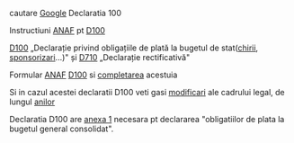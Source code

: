 
cautare [Google](https://www.google.com/search?q=declaratie+D100+completare&lr=lang_ro&sca_esv=e67bfb76afbc48f5&rlz=1C1JJTC_enRO1087RO1087&biw=1536&bih=762&tbs=lr%3Alang_1ro&sxsrf=ADLYWII2USQ7Aulii-_0Ftd5roMXTNInKw%3A1719832092422&ei=HI6CZuOwGc2Fxc8PvLuF4AM&ved=0ahUKEwjjrsTn2YWHAxXNQvEDHbxdATwQ4dUDCBA&uact=5&oq=declaratie+D100+completare&gs_lp=Egxnd3Mtd2l6LXNlcnAiGmRlY2xhcmF0aWUgRDEwMCBjb21wbGV0YXJlMggQABiABBiiBDIIEAAYgAQYogQyCBAAGIAEGKIEMggQABiABBiiBEitF1CZDFi2EnABeACQAQCYAZsBoAGkBKoBAzAuNLgBA8gBAPgBAZgCBKACugPCAgoQABiwAxjWBBhHmAMA4gMFEgExIECIBgGQBgiSBwMxLjOgB-8N&sclient=gws-wiz-serp#ip=1) Declaratia 100

Instructiuni [ANAF](https://static.anaf.ro/static/10/Anaf/transparenta/instructiuni_100.pdf) pt [D100](https://lege5.ro/Gratuit/hezdqmbqgm/instructiuni-de-completare-a-formularului-100-declaratie-privind-obligatiile-de-plata-la-bugetul-de-stat-cod-14130199-bs-ordin-587-2016?dp=ha4dimrzguytg)

[D100](https://www.wolterskluwer.com/ro-ro/expert-insights/formulare-100-710-dragos) „Declarație privind obligațiile de plată la bugetul de stat([chirii](https://infotva.manager.ro/articole/studii-de-caz/impozit-din-chirii-cum-se-declara-in-d100-23256.html), [sponsorizari](https://www.fiscalitatea.ro/d100-in-2024-cum-se-declara-sponsorizarile-in-formular-23365/)...)" și 
[D710](https://www.wolterskluwer.com/ro-ro/expert-insights/formulare-100-710-dragos) „Declarație rectificativă"

Formular [ANAF](https://static.anaf.ro/static/10/Anaf/Declaratii_R/100.html) [D100](https://static.anaf.ro/static/10/Anaf/formulare/D_100_OPANAF_172_2024.pdf) si [completarea](http://www.conta.ro/articol_declaratia-100-a-fost-modificata-noile-reguli-de-completare-8469.html) acestuia

Si in cazul acestei declaratii D100 veti gasi [modificari](https://www.fiscalitatea.ro/anaf-modifica-d100-si-d710-utilizate-pentru-declararea-impozitelor-si-taxelor-cu-regim-de-stabilire-prin-autoimpunere-sau-retinere-la-sursa-23061/) ale cadrului legal, de lungul [anilor](https://infotva.manager.ro/articole/formulare-si-declaratii/formularul-100-in-2022-cum-au-fost-modificate-instructiunile-de-completare-prin-ordinul-2372022-21902.html)

Declaratia D100 are [anexa 1](https://www.mariageneral.ro/formulare/decl_100_20071.pdf) necesara pt declararea "obligatiilor de plata la bugetul general consolidat".
